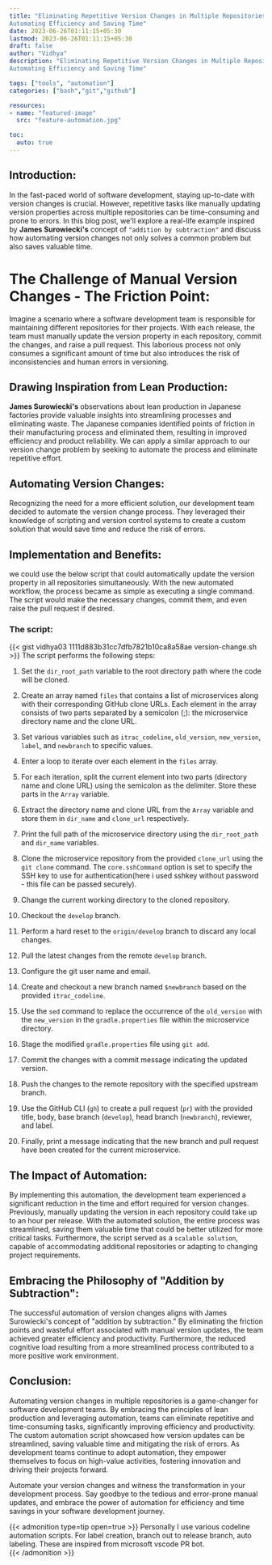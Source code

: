 ```yaml
---
title: "Eliminating Repetitive Version Changes in Multiple Repositories:
Automating Efficiency and Saving Time"
date: 2023-06-26T01:11:15+05:30
lastmod: 2023-06-26T01:11:15+05:30
draft: false
author: "Vidhya"
description: "Eliminating Repetitive Version Changes in Multiple Repositories:
Automating Efficiency and Saving Time"

tags: ["tools", "automation"]
categories: ["bash","git","github"]

resources:
- name: "featured-image"
  src: "feature-automation.jpg"

toc:
  auto: true  
---
```


## Introduction:
In the fast-paced world of software development, staying up-to-date with version changes is crucial. However, repetitive tasks like manually updating version properties across multiple repositories can be time-consuming and prone to errors. In this blog post, we'll explore a real-life example inspired by **James Surowiecki's** concept of `"addition by subtraction"` and discuss how automating version changes not only solves a common problem but also saves valuable time.

# The Challenge of Manual Version Changes - The Friction Point:

Imagine a scenario where a software development team is responsible for maintaining different repositories for their projects. With each release, the team must manually update the version property in each repository, commit the changes, and raise a pull request. This laborious process not only consumes a significant amount of time but also introduces the risk of inconsistencies and human errors in versioning.

## Drawing Inspiration from Lean Production:
**James Surowiecki's** observations about lean production in Japanese factories provide valuable insights into streamlining processes and eliminating waste. The Japanese companies identified points of friction in their manufacturing process and eliminated them, resulting in improved efficiency and product reliability. We can apply a similar approach to our version change problem by seeking to automate the process and eliminate repetitive effort.

## Automating Version Changes:
Recognizing the need for a more efficient solution, our development team decided to automate the version change process. They leveraged their knowledge of scripting and version control systems to create a custom solution that would save time and reduce the risk of errors.

## Implementation and Benefits:
we could use the below script that could automatically update the version property in all repositories simultaneously. With the new automated workflow, the process became as simple as executing a single command. The script would make the necessary changes, commit them, and even raise the pull request if desired.

### The script:

{{< gist vidhya03 1111d883b31cc7dfb7821b10ca8a58ae version-change.sh >}}
The script performs the following steps:

1. Set the `dir_root_path` variable to the root directory path where the code will be cloned.

2. Create an array named `files` that contains a list of microservices along with their corresponding GitHub clone URLs. Each element in the array consists of two parts separated by a semicolon (;): the microservice directory name and the clone URL.

3. Set various variables such as `itrac_codeline`, `old_version`, `new_version`, `label`, and `newbranch` to specific values.

4. Enter a loop to iterate over each element in the `files` array.

5. For each iteration, split the current element into two parts (directory name and clone URL) using the semicolon as the delimiter. Store these parts in the `Array` variable.

6. Extract the directory name and clone URL from the `Array` variable and store them in `dir_name` and `clone_url` respectively.

7. Print the full path of the microservice directory using the `dir_root_path` and `dir_name` variables.

8. Clone the microservice repository from the provided `clone_url` using the `git clone` command. The `core.sshCommand` option is set to specify the SSH key to use for authentication(here i used sshkey without password - this file can be passed securely).

9. Change the current working directory to the cloned repository.

10. Checkout the `develop` branch.

11. Perform a hard reset to the `origin/develop` branch to discard any local changes.

12. Pull the latest changes from the remote `develop` branch.

13. Configure the git user name and email.

14. Create and checkout a new branch named `$newbranch` based on the provided `itrac_codeline`.

15. Use the `sed` command to replace the occurrence of the `old_version` with the `new_version` in the `gradle.properties` file within the microservice directory.

16. Stage the modified `gradle.properties` file using `git add`.

17. Commit the changes with a commit message indicating the updated version.

18. Push the changes to the remote repository with the specified upstream branch.

19. Use the GitHub CLI (`gh`) to create a pull request (`pr`) with the provided title, body, base branch (`develop`), head branch (`newbranch`), reviewer, and label.

20. Finally, print a message indicating that the new branch and pull request have been created for the current microservice.



## The Impact of Automation:
By implementing this automation, the development team experienced a significant reduction in the time and effort required for version changes. Previously, manually updating the version in each repository could take up to an hour per release. With the automated solution, the entire process was streamlined, saving them valuable time that could be better utilized for more critical tasks. Furthermore, the script served as a `scalable solution`, capable of accommodating additional repositories or adapting to changing project requirements.


## Embracing the Philosophy of "Addition by Subtraction":
The successful automation of version changes aligns with James Surowiecki's concept of "addition by subtraction." By eliminating the friction points and wasteful effort associated with manual version updates, the team achieved greater efficiency and productivity. Furthermore, the reduced cognitive load resulting from a more streamlined process contributed to a more positive work environment.

## Conclusion:

Automating version changes in multiple repositories is a game-changer for software development teams. By embracing the principles of lean production and leveraging automation, teams can eliminate repetitive and time-consuming tasks, significantly improving efficiency and productivity. The custom automation script showcased how version updates can be streamlined, saving valuable time and mitigating the risk of errors. As development teams continue to adopt automation, they empower themselves to focus on high-value activities, fostering innovation and driving their projects forward.

Automate your version changes and witness the transformation in your development process. Say goodbye to the tedious and error-prone manual updates, and embrace the power of automation for efficiency and time savings in your software development journey.

{{< admonition type=tip  open=true >}}
  Personally I use various codeline automation scripts. For label creation, branch out to release branch, auto labeling. These are inspired from microsoft vscode PR bot.  
{{< /admonition >}}



